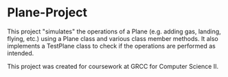 # Plane-Project
This project "simulates" the operations of a Plane (e.g. adding gas, landing, flying, etc.) using a Plane class and various class member methods. It also implements a TestPlane class to check if the operations are performed as intended.

This project was created for coursework at GRCC for Computer Science II. 
